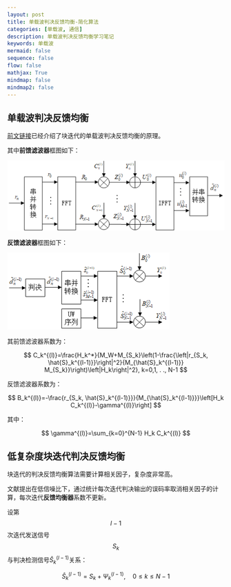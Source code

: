 ```yaml
---
layout: post
title: 单载波判决反馈均衡-简化算法
categories: [单载波, 通信]
description: 单载波判决反馈均衡学习笔记
keywords: 单载波
mermaid: false
sequence: false
flow: false
mathjax: True
mindmap: false
mindmap2: false
---
```


## 单载波判决反馈均衡

[前文链接](https://www.qiziyue.cn/2025/07/07/%E5%88%A4%E5%86%B3%E5%8F%8D%E9%A6%88%E5%9D%87%E8%A1%A1/)已经介绍了块迭代的单载波判决反馈均衡的原理。

其中**前馈滤波器**框图如下：

![前馈滤波器](/images\2025-07-07-单载波判决反馈均衡\前馈滤波器.png)

**反馈滤波器**框图如下：

![反馈滤波器](/images\2025-07-07-单载波判决反馈均衡\反馈滤波器.png)

其前馈滤波器系数为：

$$
C_k^{(l)}=\frac{H_k^*}{M_W+M_{S_k}\left(1-\frac{\left|r_{S_k, \hat{S}_k^{(l-1)}}\right|^2}{M_{\hat{S}_k^{(l-1)}} M_{S_k}}\right)\left|H_k\right|^2}, k=0,1, . ., N-1
$$

反馈滤波器系数为：

$$
B_k^{(l)}=-\frac{r_{S_k, \hat{S}_k^{(l-1)}}}{M_{\hat{S}_k^{(l-1)}}}\left[H_k C_k^{(l)}-\gamma^{(l)}\right]
$$

其中：

$$
\gamma^{(l)}=\sum_{k=0}^{N-1} H_k C_k^{(l)}
$$

## 低复杂度块迭代判决反馈均衡

块迭代的判决反馈均衡算法需要计算相关因子，复杂度非常高。

文献提出在低信噪比下，通过统计每次迭代判决输出的误码率取消相关因子的计算，每次迭代**反馈均衡器**系数不更新。

设第$$l-1$$次迭代发送信号$$S_k$$与判决检测信号$\hat{S}_k^{(l-1)}$关系：

$$
\hat{S}_k^{(l-1)}=S_k+\Psi_k^{(l-1)}, \quad 0 \leq k \leq N-1
$$